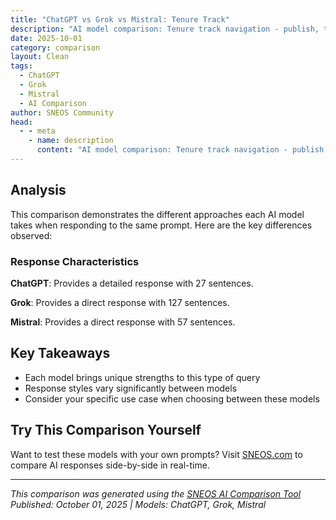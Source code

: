```yaml
---
title: "ChatGPT vs Grok vs Mistral: Tenure Track"
description: "AI model comparison: Tenure track navigation - publish, teach, serve strategically..."
date: 2025-10-01
category: comparison
layout: Clean
tags:
  - ChatGPT
  - Grok
  - Mistral
  - AI Comparison
author: SNEOS Community
head:
  - - meta
    - name: description
      content: "AI model comparison: Tenure track navigation - publish, teach, serve strategically..."
---
```


<ChatComparison
  title="ChatGPT vs Grok vs Mistral: Tenure Track"
  prompt="Tenure track navigation - publish, teach, serve strategically"
  :responses='{
    "ChatGPT": "Navigating the tenure track successfully involves balancing three core areas: publishing, teaching, and service. Here\u0027s a strategic approach to each:\n\n### 1. Publishing Strategically\n- **Prioritize Quality Over Quantity**: Aim for high-impact journals and reputable conferences in your field rather than just accumulating publications.\n- **Develop a Research Agenda**: Establish a coherent research theme that can produce multiple publications and demonstrates depth.\n- **Collaborate Wisely**: Partner with respected colleagues to increase the quality and reach of your work. Avoid too many collaborations that dilute your contributions.\n- **Set Clear Goals**: Plan your publication goals yearly, aligning with tenure requirements.\n- **Seek Feedback Early**: Share drafts with mentors and peers to improve your work before submission.\n- **Balance Short- and Long-term Projects**: Combine quicker projects that yield early publications with larger, more significant studies.\n\n### 2. Teaching Strategically\n- **Excel in Core Courses**: Focus on teaching foundational courses well as these are often closely evaluated.\n- **Develop Signature Courses**: Create unique courses that highlight your expertise and draw student interest.\n- **Collect Evidence of Effectiveness**: Gather student evaluations, peer reviews, and teaching awards.\n- **Innovate and Improve**: Use new pedagogical techniques and technology to enhance learning.\n- **Mentor Students**: Engage with students beyond the classroom, supervise theses, and support research projects.\n- **Balance Teaching Load**: Manage your teaching commitments so they don\u0027t overwhelm research time.\n\n### 3. Service Strategically\n- **Choose Meaningful Committees**: Serve on departmental or university committees that align with your interests or provide visibility.\n- **Limit Overcommitment**: Avoid taking on excessive service that detracts from research and teaching.\n- **Seek Leadership Opportunities**: Pursue leadership roles in service that demonstrate initiative.\n- **Engage Professionally**: Participate in organizing conferences, reviewing for journals, or holding positions in professional organizations.\n- **Document Service**: Keep detailed records of service activities for your tenure portfolio.\n\n---\n\n### Additional Tips\n- **Understand Your Institution\u2019s Expectations**: Review tenure guidelines carefully and talk with recently tenured faculty.\n- **Seek Mentorship**: Regularly consult with mentors to get feedback and guidance.\n- **Maintain Work-Life Balance**: Avoid burnout by setting realistic goals and managing your time.\n- **Prepare Your Dossier Early**: Start compiling evidence and documenting accomplishments from year one.\n\nBy deliberately aligning your publishing, teaching, and service efforts with tenure criteria while maintaining quality and balance, you enhance your chances for a successful tenure outcome.",
    "Grok": "Navigating a tenure-track position in academia is a challenging but rewarding journey that requires balancing three core responsibilities: research (publishing), teaching, and service. To achieve tenure, you need to excel in these areas while strategically managing your time and resources. Below is a comprehensive guide to navigating the tenure track with a focus on publishing, teaching, and serving strategically.\n\n---\n\n### 1. Understand the Tenure Expectations at Your Institution\nBefore diving into specific strategies, familiarize yourself with the tenure requirements and expectations at your institution. Every university or department may have different weights for research, teaching, and service. Key steps:\n- **Review tenure guidelines:** Get a copy of your institution\u2019s tenure and promotion policies.\n- **Ask for clarification:** Speak with your department chair, mentor, or colleagues who recently achieved tenure to understand unwritten expectations.\n- **Identify priorities:** Some institutions prioritize research over teaching (e.g., R1 universities), while others value teaching more (e.g., liberal arts colleges). Tailor your efforts accordingly.\n- **Track your progress:** Maintain a detailed record of your accomplishments (e.g., publications, student evaluations, committee work) to build your tenure dossier.\n\n---\n\n### 2. Publish Strategically (Research Productivity)\nResearch and publications are often the most critical components of a tenure portfolio, especially at research-intensive institutions. The goal is to produce high-quality, impactful work while building a coherent scholarly identity.\n\n#### Strategies for Publishing:\n- **Develop a research agenda:** Focus on a specific niche or theme in your field to establish expertise and coherence in your work. Avoid spreading yourself too thin across unrelated topics.\n- **Set a publication pipeline:** Work on multiple projects simultaneously at different stages (e.g., data collection, writing, under review) to ensure a steady stream of publications.\n- **Target the right outlets:** Learn the top journals or publishers in your field and aim for high-impact venues. Balance prestigious but competitive outlets with more accessible ones to maintain momentum.\n- **Collaborate wisely:** Co-author with senior colleagues or peers to increase productivity and visibility, but ensure you have sole-authored work to demonstrate independence.\n- **Leverage conference papers:** Turn conference presentations into journal articles or book chapters to maximize output from your research.\n- **Seek feedback:** Share drafts with mentors or writing groups to improve quality before submission.\n- **Apply for grants:** Securing external funding not only supports your research but also enhances your CV and demonstrates initiative.\n- **Time management:** Protect blocks of time for research and writing, especially during teaching-intensive semesters. Use summers and breaks for major progress.\n\n#### Metrics to Consider:\n- Some institutions have explicit publication targets (e.g., X number of peer-reviewed articles or a book). If not, aim for consistent output (e.g., 1-2 articles per year for humanities, more for STEM fields).\n- Focus on quality over quantity if your field values impactful work over sheer volume.\n\n#### Avoid Common Pitfalls:\n- Don\u2019t overcommit to low-impact projects (e.g., unrefereed publications) unless they align with tenure goals.\n- Don\u2019t procrastinate on revisions or resubmissions\u2014timely follow-through is key to getting published.\n\n---\n\n### 3. Teach Effectively (Instructional Excellence)\nTeaching is a significant part of the tenure evaluation for most institutions, even at research-heavy universities. The goal is to demonstrate competence, innovation, and a commitment to student success.\n\n#### Strategies for Teaching:\n- **Start strong:** Invest time in course preparation early in your career to create reusable materials (syllabi, lectures, assignments) that reduce workload over time.\n- **Focus on student engagement:** Use active learning techniques (e.g., discussions, group work, case studies) to improve student outcomes and evaluations.\n- **Gather feedback:** Request mid-semester evaluations or informal feedback from students to adjust your teaching style and address concerns before formal evaluations.\n- **Document teaching effectiveness:** Keep a teaching portfolio with syllabi, assignments, student feedback, and evidence of pedagogical innovation (e.g., new courses developed, teaching workshops attended).\n- **Seek mentorship:** Observe senior colleagues\u2019 classes or ask for peer reviews of your teaching to gain insights and improve.\n- **Balance teaching load:** Don\u2019t over-prepare lectures at the expense of research time\u2014aim for \u201Cgood enough\u201D rather than perfection in the classroom.\n- **Innovate thoughtfully:** If your institution values teaching innovation, experiment with new methods (e.g., flipped classrooms, technology integration), but ensure they don\u2019t overwhelm your schedule.\n\n#### Metrics and Evaluation:\n- Tenure committees often look at student evaluations, peer reviews, and evidence of student learning (e.g., course outcomes, projects).\n- Aim for above-average student evaluations while showing responsiveness to constructive criticism.\n- If you receive poor evaluations, address them proactively in your tenure narrative by explaining improvements made.\n\n#### Avoid Common Pitfalls:\n- Don\u2019t spend excessive time on teaching prep or grading\u2014set boundaries to protect research time.\n- Avoid being overly lenient or harsh in grading, as this can skew student feedback negatively.\n\n---\n\n### 4. Serve Strategically (Institutional and Professional Contributions)\nService involves contributing to your department, university, and academic community. While it often carries less weight than research and teaching for tenure, it demonstrates collegiality and leadership potential.\n\n#### Strategies for Service:\n- **Be selective:** Early in your career, limit service commitments to protect time for research and teaching. Choose roles that align with your strengths or interests.\n- **Start small:** Take on manageable departmental roles (e.g., committee member for curriculum or hiring) rather than time-intensive leadership positions.\n- **Show impact:** Focus on service that has visible outcomes (e.g., revising a program, organizing a conference) and aligns with tenure criteria.\n- **Engage professionally:** Contribute to your field through activities like journal reviewing, conference organizing, or professional association involvement. These also enhance your visibility.\n- **Build relationships:** Service is an opportunity to network with colleagues and demonstrate teamwork, which can influence tenure recommendation letters.\n- **Document everything:** Keep a record of all service activities, no matter how small, as they collectively show your commitment to the institution.\n\n#### Metrics to Consider:\n- Tenure committees often look for evidence of consistent, meaningful contributions rather than quantity. Quality over quantity matters.\n- Check if your institution has specific service expectations (e.g., serving on X committees before tenure).\n\n#### Avoid Common Pitfalls:\n- Don\u2019t overcommit to service, especially early on\u2014it can derail research productivity.\n- Say \u201Cno\u201D politely to low-impact or overly time-consuming roles, citing the need to focus on research and teaching.\n\n---\n\n### 5. Time Management and Work-Life Balance\nBalancing the \u201Cpublish, teach, serve\u201D triad is demanding. Strategic time management is essential to avoid burnout and ensure progress toward tenure.\n\n#### Strategies for Balance:\n- **Prioritize ruthlessly:** Focus on high-impact tasks (e.g., finishing a paper over attending an optional meeting). Use tenure criteria as your guide for prioritization.\n- **Block time:** Schedule uninterrupted blocks for research and writing, and protect them from teaching or service intrusions.\n- **Set boundaries:** Limit availability to students (e.g., specific office hours) and avoid overextending on email or mentoring unless it\u2019s part of tenure expectations.\n- **Use summer wisely:** Treat summers as \u201Cresearch intensives\u201D to catch up on writing and project planning.\n- **Seek support:** Use institutional resources like writing centers, teaching workshops, or grant-writing support to reduce workload.\n- **Maintain wellness:** Prioritize sleep, exercise, and hobbies to sustain energy and mental health during the tenure process.\n\n---\n\n### 6. Build a Support Network\nTenure is not a solo journey. A strong network can provide guidance, feedback, and emotional support.\n- **Find mentors:** Identify senior faculty (inside or outside your department) who can offer advice on navigating tenure, provide feedback on your work, and advocate for you.\n- **Join writing groups:** Collaborate with peers to stay accountable for research goals and share drafts for feedback.\n- **Engage with colleagues:** Build positive relationships with department members, as their votes often play a role in tenure decisions.\n- **Attend workshops:** Participate in tenure-track workshops or professional development offered by your institution or academic societies.\n\n---\n\n### 7. Prepare for the Tenure Review Process\nStart preparing your tenure dossier from day one to avoid last-minute stress.\n- **Organize materials:** Regularly update your CV, teaching portfolio, and service records. Include evidence of impact (e.g., citation counts, teaching awards, letters of appreciation).\n- **Write a strong narrative:** Your tenure statement should tie together your research, teaching, and service into a cohesive story of growth and contribution.\n- **Seek feedback on dossier:** Share drafts of your materials with mentors or trusted colleagues well before submission.\n- **Know the timeline:** Understand key milestones (e.g., third-year review, dossier submission deadlines) and plan accordingly.\n\n---\n\n### Final Thoughts: Strategic Focus is Key\nThe tenure track is a marathon, not a sprint. Success comes from strategic planning, consistent effort, and adaptability. Focus on high-impact activities in research, teaching, and service that align with your institution\u2019s expectations. Regularly reassess your progress, seek feedback, and adjust your approach as needed. With persistence and balance, you can build a strong case for tenure while maintaining personal and professional well-being.\n\nIf you have specific questions about your field, institution, or situation, feel free to ask!",
    "Mistral": "Navigating a tenure track position involves a strategic balance of research (publishing), teaching, and service. Here are some steps to help you approach these areas strategically:\n\n### 1. **Research and Publishing**\n\n**a. Set Clear Goals:**\n   - Identify the number and type of publications expected for tenure at your institution.\n   - Aim for a mix of high-impact journals and more accessible venues to build a diverse publication record.\n\n**b. Develop a Research Agenda:**\n   - Define a coherent research agenda that aligns with your interests and the needs of your field.\n   - Break down your research into manageable projects with clear timelines.\n\n**c. Collaborate Strategically:**\n   - Collaborate with senior researchers who can provide mentorship and enhance your publication prospects.\n   - Engage with peers to build a network and co-author papers.\n\n**d. Seek Funding:**\n   - Apply for grants and fellowships to support your research.\n   - Leverage institutional resources and external funding opportunities.\n\n**e. Publish Regularly:**\n   - Aim to publish consistently, even if it means smaller, incremental contributions.\n   - Prioritize quality over quantity, but ensure a steady output.\n\n### 2. **Teaching**\n\n**a. Develop Effective Teaching Strategies:**\n   - Use evidence-based teaching methods and incorporate technology where appropriate.\n   - Seek feedback from students and peers to improve your teaching.\n\n**b. Balance Teaching Load:**\n   - Ensure you are not overburdened with teaching responsibilities that could detract from your research.\n   - Negotiate your teaching load if necessary, especially in the early stages of your tenure track.\n\n**c. Engage in Professional Development:**\n   - Attend workshops and seminars on teaching effectiveness.\n   - Consider earning certifications or participating in teaching fellowships.\n\n**d. Mentor Students:**\n   - Mentor undergraduate and graduate students, which can also enhance your research productivity.\n   - Encourage student involvement in your research projects.\n\n### 3. **Service**\n\n**a. Choose Service Activities Wisely:**\n   - Prioritize service activities that align with your research and teaching interests.\n   - Avoid overcommitting to service roles that may not be valued as highly in the tenure process.\n\n**b. Balance Internal and External Service:**\n   - Participate in departmental and university committees to demonstrate institutional commitment.\n   - Engage in professional organizations and external review boards to build your reputation in the field.\n\n**c. Seek Leadership Roles:**\n   - Take on leadership roles in committees or professional organizations to showcase your leadership skills.\n   - Ensure these roles are manageable and do not detract from your research and teaching.\n\n**d. Document Your Service:**\n   - Keep a detailed record of your service activities, including the impact and outcomes of your contributions.\n   - Highlight your service in your tenure dossier to demonstrate your commitment to the academic community.\n\n### 4. **General Strategies**\n\n**a. Time Management:**\n   - Use time management tools and techniques to balance your responsibilities effectively.\n   - Set aside dedicated time for research, teaching preparation, and service activities.\n\n**b. Seek Mentorship:**\n   - Identify mentors within and outside your institution who can provide guidance and support.\n   - Regularly meet with your mentors to discuss your progress and seek advice.\n\n**c. Stay Informed:**\n   - Keep up-to-date with the latest developments in your field by attending conferences and reading relevant literature.\n   - Stay informed about institutional policies and expectations for tenure.\n\n**d. Maintain Work-Life Balance:**\n   - Prioritize self-care and maintain a healthy work-life balance to avoid burnout.\n   - Set boundaries and communicate them clearly to colleagues and students.\n\nBy strategically balancing your research, teaching, and service activities, you can effectively navigate the tenure track process and build a strong case for tenure."
  }'
  published-date="12:23"
/>

## Analysis

This comparison demonstrates the different approaches each AI model takes when responding to the same prompt. Here are the key differences observed:

### Response Characteristics

**ChatGPT**: Provides a detailed response with 27 sentences. 

**Grok**: Provides a direct response with 127 sentences. 

**Mistral**: Provides a direct response with 57 sentences. 

## Key Takeaways

- Each model brings unique strengths to this type of query
- Response styles vary significantly between models
- Consider your specific use case when choosing between these models

## Try This Comparison Yourself

Want to test these models with your own prompts? Visit [SNEOS.com](https://sneos.com) to compare AI responses side-by-side in real-time.

---

*This comparison was generated using the [SNEOS AI Comparison Tool](https://sneos.com)*
*Published: October 01, 2025 | Models: ChatGPT, Grok, Mistral*
